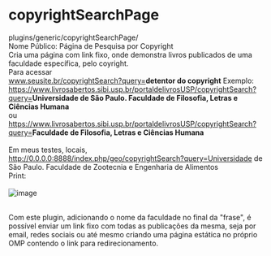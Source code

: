 # copyrightSearchPage
plugins/generic/copyrightSearchPage/<br>
Nome Público: Página de Pesquisa por Copyright <br>
Cria uma página com link fixo, onde demonstra livros publicados de uma faculdade específica, pelo coyright.<br>
Para acessar <br>
www.seusite.br/copyrightSearch?query=<b>detentor do copyright</b>
Exemplo:<br>
https://www.livrosabertos.sibi.usp.br/portaldelivrosUSP/copyrightSearch?query=<b>Universidade de São Paulo. Faculdade de Filosofia, Letras e Ciências Humana</b><br>
ou<br>
https://www.livrosabertos.sibi.usp.br/portaldelivrosUSP/copyrightSearch?query=<b>Faculdade de Filosofia, Letras e Ciências Humana</b><br><br>
Em meus testes, locais, http://0.0.0.0:8888/index.php/geo/copyrightSearch?query=Universidade de São Paulo. Faculdade de Zootecnia e Engenharia de Alimentos<br>
Print:<br><br>
![image](https://github.com/danielsf93/copyrightSearchPage/assets/114300053/09ce1dbc-900a-40ce-b930-26b7b2657299)<br><br>

Com este plugin, adicionando o nome da faculdade no final da "frase", é possível enviar um link fixo com todas as publicações da mesma, seja por email, redes sociais ou até mesmo criando uma página estática no próprio OMP contendo o link para redirecionamento.


